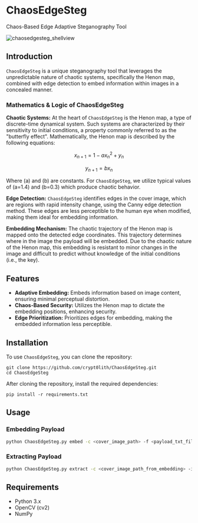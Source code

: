 # ChaosEdgeSteg
Chaos-Based Edge Adaptive Steganography Tool

![chaosedgesteg_shellview](https://github.com/crypt0lith/ChaosEdgeSteg/assets/118923461/952da483-066d-430a-a186-40f3116cbff5)


## Introduction
`ChaosEdgeSteg` is a unique steganography tool that leverages the unpredictable nature of chaotic systems, specifically the Henon map, combined with edge detection to embed information within images in a concealed manner.

### Mathematics & Logic of ChaosEdgeSteg


**Chaotic Systems:** At the heart of `ChaosEdgeSteg` is the Henon map, a type of discrete-time dynamical system. Such systems are characterized by their sensitivity to initial conditions, a property commonly referred to as the "butterfly effect". Mathematically, the Henon map is described by the following equations:

$$x_{n+1} = 1 - a x_n^2 + y_n$$

$$y_{n+1} = b x_n$$

Where \(a\) and \(b\) are constants. For `ChaosEdgeSteg`, we utilize typical values of \(a=1.4\) and \(b=0.3\) which produce chaotic behavior.

**Edge Detection:** `ChaosEdgeSteg` identifies edges in the cover image, which are regions with rapid intensity change, using the Canny edge detection method. These edges are less perceptible to the human eye when modified, making them ideal for embedding information.

**Embedding Mechanism:** The chaotic trajectory of the Henon map is mapped onto the detected edge coordinates. This trajectory determines where in the image the payload will be embedded. Due to the chaotic nature of the Henon map, this embedding is resistant to minor changes in the image and difficult to predict without knowledge of the initial conditions (i.e., the key).

## Features

- **Adaptive Embedding:** Embeds information based on image content, ensuring minimal perceptual distortion.
- **Chaos-Based Security:** Utilizes the Henon map to dictate the embedding positions, enhancing security.
- **Edge Prioritization:** Prioritizes edges for embedding, making the embedded information less perceptible.

## Installation

To use `ChaosEdgeSteg`, you can clone the repository:

```shell
git clone https://github.com/crypt0lith/ChaosEdgeSteg.git
cd ChaosEdgeSteg
```

After cloning the repository, install the required dependencies:

```shell
pip install -r requirements.txt
```

## Usage

### Embedding Payload

```bash
python ChaosEdgeSteg.py embed -c <cover_image_path> -f <payload_txt_file> -k 'secret_key' [-o <output_image_path>] [--save_edge_maps]
```

### Extracting Payload

```bash
python ChaosEdgeSteg.py extract -c <cover_image_path_from_embedding> -i <stego_image_path> -k 'key_with_hex_length' [-o <output_text_file>]
```

## Requirements
- Python 3.x
- OpenCV (cv2)
- NumPy
